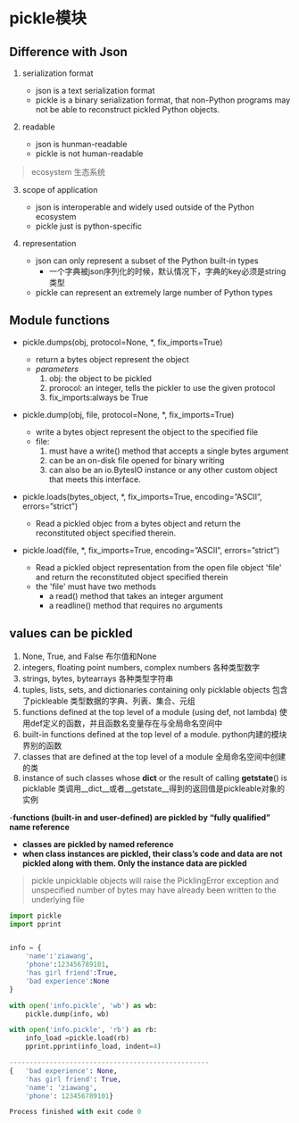 # pickle模块
## Difference with Json
 1. serialization format
	 - json is a text serialization format 
	 - pickle is a binary serialization format, that non-Python programs may not be able to reconstruct pickled Python objects.

2. readable
	- json is hunman-readable
	- pickle is not human-readable

> ecosystem    生态系统     

3. scope of application
	- json  is interoperable and widely used outside of the Python ecosystem
	- pickle just is python-specific

4. representation
	- json can only  represent a subset of the Python built-in types
		- 一个字典被json序列化的时候，默认情况下，字典的key必须是string类型
	- pickle   can represent an extremely large number of Python types 


## Module functions
- pickle.dumps(obj, protocol=None, *, fix_imports=True)
	-  return a bytes object represent the object
	-  *parameters*
		1. obj: the object to be pickled
		2. prorocol:  an integer, tells the pickler to use the given protocol
		3.  fix_imports:always be True 


- pickle.dump(obj, file, protocol=None, *, fix_imports=True)
	-  write a bytes object represent the object to the specified file
	-  file:   
		1. must have a write() method that accepts a single bytes argument
		2. can be an on-disk file opened for binary writing
		3. can also be an io.BytesIO instance or any other custom object that meets this interface.


- pickle.loads(bytes_object, *, fix_imports=True, encoding=”ASCII”, errors=”strict”)
	- Read a pickled objec from a bytes object and return the reconstituted object specified therein.

- pickle.load(file, *, fix_imports=True, encoding=”ASCII”, errors=”strict”)
	- Read a pickled object representation from the open file object 'file' and return the reconstituted object specified therein
	- the 'file' must have two methods
		- a read() method that takes an integer argument
		-  a readline() method that requires no arguments


## values can be pickled
1. None, True, and False  布尔值和None
2. integers, floating point numbers, complex numbers  各种类型数字
3. strings, bytes, bytearrays  各种类型字符串
4. tuples, lists, sets, and dictionaries containing only picklable objects  包含了pickleable 类型数据的字典、列表、集合、元组
5. functions defined at the top level of a module (using def, not lambda) 使用def定义的函数，并且函数名变量存在与全局命名空间中
6. built-in functions defined at the top level of a module. python内建的模块界别的函数
7. classes that are defined at the top level of a module 全局命名空间中创建的类
8. instance of such classes whose __dict__ or the result of calling __getstate__() is picklable 类调用__dict__或者__getstate__得到的返回值是pickleable对象的实例

-**functions (built-in and user-defined) are pickled by “fully qualified” name reference**
- **classes are pickled by named reference**
- **when class instances are pickled, their class’s code and data are not pickled along with them. Only the instance data are pickled**

> pickle unpicklable objects will raise the PicklingError exception and  unspecified number of bytes may have already been written to the underlying file


```python
import pickle
import pprint


info = {
    'name':'ziawang',
    'phone':123456789101,
    'has girl friend':True,
    'bad experience':None
}

with open('info.pickle', 'wb') as wb:
    pickle.dump(info, wb)

with open('info.pickle', 'rb') as rb:
    info_load =pickle.load(rb)
    pprint.pprint(info_load, indent=4)

--------------------------------------------------
{   'bad experience': None,
    'has girl friend': True,
    'name': 'ziawang',
    'phone': 123456789101}

Process finished with exit code 0
```